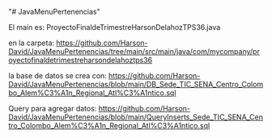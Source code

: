 "# JavaMenuPertenencias" 



El main es: ProyectoFinaldeTrimestreHarsonDelahozTPS36.java

en la carpeta:  https://github.com/Harson-David/JavaMenuPertenencias/tree/main/src/main/java/com/mycompany/proyectofinaldetrimestreharsondelahoztps36


la base de datos se crea con: https://github.com/Harson-David/JavaMenuPertenencias/blob/main/DB_Sede_TIC_SENA_Centro_Colombo_Alem%C3%A1n_Regional_Atl%C3%A1ntico.sql


Query para agregar datos:  https://github.com/Harson-David/JavaMenuPertenencias/blob/main/QueryInserts_Sede_TIC_SENA_Centro_Colombo_Alem%C3%A1n_Regional_Atl%C3%A1ntico.sql
